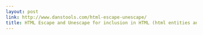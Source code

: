 ```yaml
---
layout: post
link: http://www.danstools.com/html-escape-unescape/
title: HTML Escape and Unescape for inclusion in HTML (html entities and special characters) - Dan's Tools
---
```

